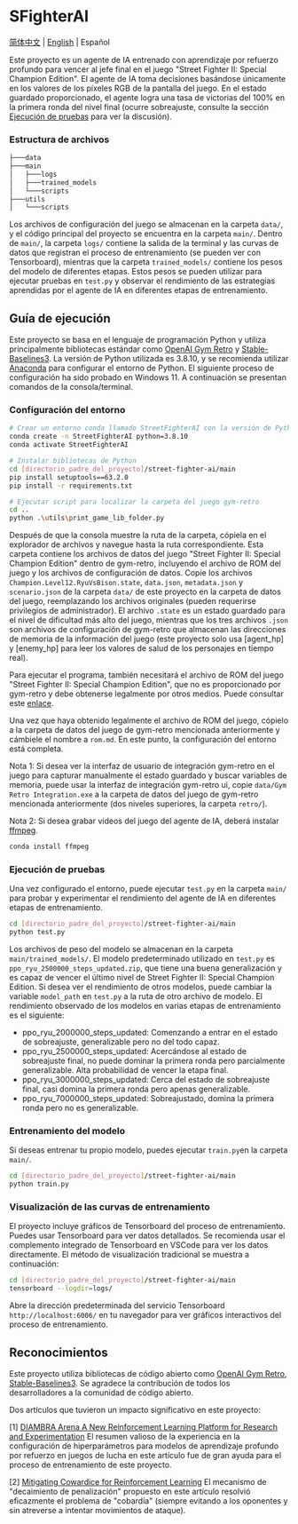 # SFighterAI

[简体中文](README_CN.md) | [English](README.md) | Español

Este proyecto es un agente de IA entrenado con aprendizaje por refuerzo profundo para vencer al jefe final en el juego "Street Fighter II: Special Champion Edition". El agente de IA toma decisiones basándose únicamente en los valores de los píxeles RGB de la pantalla del juego. En el estado guardado proporcionado, el agente logra una tasa de victorias del 100% en la primera ronda del nivel final (ocurre sobreajuste, consulte la sección [Ejecución de pruebas](#ejecución-de-pruebas) para ver la discusión).

### Estructura de archivos

```bash
├───data
├───main
│   ├───logs
│   ├───trained_models
│   └───scripts
├───utils
│   └───scripts
```

Los archivos de configuración del juego se almacenan en la carpeta `data/`, y el código principal del proyecto se encuentra en la carpeta `main/`. Dentro de `main/`, la carpeta `logs/` contiene la salida de la terminal y las curvas de datos que registran el proceso de entrenamiento (se pueden ver con Tensorboard), mientras que la carpeta `trained_models/` contiene los pesos del modelo de diferentes etapas. Estos pesos se pueden utilizar para ejecutar pruebas en `test.py` y observar el rendimiento de las estrategias aprendidas por el agente de IA en diferentes etapas de entrenamiento.

## Guía de ejecución

Este proyecto se basa en el lenguaje de programación Python y utiliza principalmente bibliotecas estándar como [OpenAI Gym Retro](https://retro.readthedocs.io/en/latest/getting_started.html) y [Stable-Baselines3](https://stable-baselines3.readthedocs.io/en/master/). La versión de Python utilizada es 3.8.10, y se recomienda utilizar [Anaconda](https://www.anaconda.com) para configurar el entorno de Python. El siguiente proceso de configuración ha sido probado en Windows 11. A continuación se presentan comandos de la consola/terminal.

### Configuración del entorno

```bash
# Crear un entorno conda llamado StreetFighterAI con la versión de Python 3.8.10
conda create -n StreetFighterAI python=3.8.10
conda activate StreetFighterAI

# Instalar bibliotecas de Python
cd [directorio_padre_del_proyecto]/street-fighter-ai/main
pip install setuptools==63.2.0
pip install -r requirements.txt

# Ejecutar script para localizar la carpeta del juego gym-retro
cd ..
python .\utils\print_game_lib_folder.py
```

Después de que la consola muestre la ruta de la carpeta, cópiela en el explorador de archivos y navegue hasta la ruta correspondiente. Esta carpeta contiene los archivos de datos del juego "Street Fighter II: Special Champion Edition" dentro de gym-retro, incluyendo el archivo de ROM del juego y los archivos de configuración de datos. Copie los archivos `Champion.Level12.RyuVsBison.state`, `data.json`, `metadata.json` y `scenario.json` de la carpeta `data/` de este proyecto en la carpeta de datos del juego, reemplazando los archivos originales (pueden requerirse privilegios de administrador). El archivo `.state` es un estado guardado para el nivel de dificultad más alto del juego, mientras que los tres archivos `.json` son archivos de configuración de gym-retro que almacenan las direcciones de memoria de la información del juego (este proyecto solo usa [agent_hp] y [enemy_hp] para leer los valores de salud de los personajes en tiempo real).

Para ejecutar el programa, también necesitará el archivo de ROM del juego "Street Fighter II: Special Champion Edition", que no es proporcionado por gym-retro y debe obtenerse legalmente por otros medios. Puede consultar este [enlace](https://wowroms.com/en/roms/sega-genesis-megadrive/street-fighter-ii-special-champion-edition-europe/26496.html).

Una vez que haya obtenido legalmente el archivo de ROM del juego, cópielo a la carpeta de datos del juego de gym-retro mencionada anteriormente y cámbiele el nombre a `rom.md`. En este punto, la configuración del entorno está completa.

Nota 1: Si desea ver la interfaz de usuario de integración gym-retro en el juego para capturar manualmente el estado guardado y buscar variables de memoria, puede usar la interfaz de integración gym-retro ui, copie `data/Gym Retro Integration.exe` a la carpeta de datos del juego de gym-retro mencionada anteriormente (dos niveles superiores, la carpeta `retro/`).

Nota 2: Si desea grabar videos del juego del agente de IA, deberá instalar [ffmpeg](https://ffmpeg.org/).

```bash
conda install ffmpeg
```

### Ejecución de pruebas

Una vez configurado el entorno, puede ejecutar `test.py` en la carpeta `main/` para probar y experimentar el rendimiento del agente de IA en diferentes etapas de entrenamiento.

```bash
cd [directorio_padre_del_proyecto]/street-fighter-ai/main
python test.py
```

Los archivos de peso del modelo se almacenan en la carpeta `main/trained_models/`. El modelo predeterminado utilizado en `test.py` es `ppo_ryu_2500000_steps_updated.zip`, que tiene una buena generalización y es capaz de vencer el último nivel de Street Fighter II: Special Champion Edition. Si desea ver el rendimiento de otros modelos, puede cambiar la variable `model_path` en `test.py` a la ruta de otro archivo de modelo. El rendimiento observado de los modelos en varias etapas de entrenamiento es el siguiente:

* ppo_ryu_2000000_steps_updated: Comenzando a entrar en el estado de sobreajuste, generalizable pero no del todo capaz.
* ppo_ryu_2500000_steps_updated: Acercándose al estado de sobreajuste final, no puede dominar la primera ronda pero parcialmente generalizable. Alta probabilidad de vencer la etapa final.
* ppo_ryu_3000000_steps_updated: Cerca del estado de sobreajuste final, casi domina la primera ronda pero apenas generalizable.
* ppo_ryu_7000000_steps_updated: Sobreajustado, domina la primera ronda pero no es generalizable.

### Entrenamiento del modelo

Si deseas entrenar tu propio modelo, puedes ejecutar `train.py`en la carpeta `main/`.

```bash
cd [directorio_padre_del_proyecto]/street-fighter-ai/main
python train.py
```

### Visualización de las curvas de entrenamiento

El proyecto incluye gráficos de Tensorboard del proceso de entrenamiento. Puedes usar Tensorboard para ver datos detallados. Se recomienda usar el complemento integrado de Tensorboard en VSCode para ver los datos directamente. El método de visualización tradicional se muestra a continuación:

```bash
cd [directorio_padre_del_proyecto]/street-fighter-ai/main
tensorboard --logdir=logs/
```

Abre la dirección predeterminada del servicio Tensorboard `http://localhost:6006/` en tu navegador para ver gráficos interactivos del proceso de entrenamiento.

## Reconocimientos
Este proyecto utiliza bibliotecas de código abierto como [OpenAI Gym Retro](https://retro.readthedocs.io/en/latest/getting_started.html), [Stable-Baselines3](https://stable-baselines3.readthedocs.io/en/master/). Se agradece la contribución de todos los desarrolladores a la comunidad de código abierto.

Dos artículos que tuvieron un impacto significativo en este proyecto:

[1] [DIAMBRA Arena A New Reinforcement Learning Platform for Research and Experimentation](https://arxiv.org/abs/2210.10595)
El resumen valioso de la experiencia en la configuración de hiperparámetros para modelos de aprendizaje profundo por refuerzo en juegos de lucha en este artículo fue de gran ayuda para el proceso de entrenamiento de este proyecto.

[2] [Mitigating Cowardice for Reinforcement Learning](https://ieee-cog.org/2022/assets/papers/paper_111.pdf)
El mecanismo de "decaimiento de penalización" propuesto en este artículo resolvió eficazmente el problema de "cobardía" (siempre evitando a los oponentes y sin atreverse a intentar movimientos de ataque).